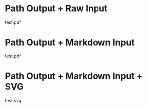# Path Output + Raw Input

test.pdf

# Path Output + Markdown Input

test.pdf

# Path Output + Markdown Input + SVG

test.svg
